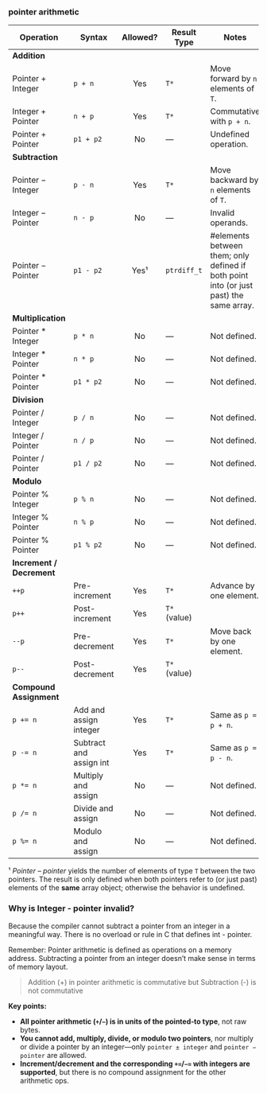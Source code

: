 ### pointer arithmetic

| Operation                 | Syntax                  | Allowed? | Result Type  | Notes                                                                                  |
| ------------------------- | ----------------------- | :------: | ------------ | -------------------------------------------------------------------------------------- |
| **Addition**              |                         |          |              |                                                                                        |
| Pointer + Integer         | `p + n`                 |    Yes   | `T*`         | Move forward by `n` elements of `T`.                                                   |
| Integer + Pointer         | `n + p`                 |    Yes   | `T*`         | Commutative with `p + n`.                                                              |
| Pointer + Pointer         | `p1 + p2`               |    No    | —            | Undefined operation.                                                                   |
| **Subtraction**           |                         |          |              |                                                                                        |
| Pointer − Integer         | `p - n`                 |    Yes   | `T*`         | Move backward by `n` elements of `T`.                                                  |
| Integer − Pointer         | `n - p`                 |    No    | —            | Invalid operands.                                                                      |
| Pointer − Pointer         | `p1 - p2`               |   Yes¹   | `ptrdiff_t`  | #elements between them; only defined if both point into (or just past) the same array. |
| **Multiplication**        |                         |          |              |                                                                                        |
| Pointer \* Integer        | `p * n`                 |    No    | —            | Not defined.                                                                           |
| Integer \* Pointer        | `n * p`                 |    No    | —            | Not defined.                                                                           |
| Pointer \* Pointer        | `p1 * p2`               |    No    | —            | Not defined.                                                                           |
| **Division**              |                         |          |              |                                                                                        |
| Pointer / Integer         | `p / n`                 |    No    | —            | Not defined.                                                                           |
| Integer / Pointer         | `n / p`                 |    No    | —            | Not defined.                                                                           |
| Pointer / Pointer         | `p1 / p2`               |    No    | —            | Not defined.                                                                           |
| **Modulo**                |                         |          |              |                                                                                        |
| Pointer % Integer         | `p % n`                 |    No    | —            | Not defined.                                                                           |
| Integer % Pointer         | `n % p`                 |    No    | —            | Not defined.                                                                           |
| Pointer % Pointer         | `p1 % p2`               |    No    | —            | Not defined.                                                                           |
| **Increment / Decrement** |                         |          |              |                                                                                        |
| `++p`                     | Pre-increment           |    Yes   | `T*`         | Advance by one element.                                                                |
| `p++`                     | Post-increment          |    Yes   | `T*` (value) |                                                                                        |
| `--p`                     | Pre-decrement           |    Yes   | `T*`         | Move back by one element.                                                              |
| `p--`                     | Post-decrement          |    Yes   | `T*` (value) |                                                                                        |
| **Compound Assignment**   |                         |          |              |                                                                                        |
 `p += n`                  | Add and assign integer  |    Yes   | `T*`         | Same as `p = p + n`.                                                                   |
| `p -= n`                  | Subtract and assign int |    Yes   | `T*`         | Same as `p = p - n`.                                                                   |
| `p *= n`                  | Multiply and assign     |    No    | —            | Not defined.                                                                           |
| `p /= n`                  | Divide and assign       |    No    | —            | Not defined.                                                                           |
| `p %= n`                  | Modulo and assign       |    No    | —            | Not defined.                                                                           |

¹ *Pointer – pointer* yields the number of elements of type `T` between the two pointers.  The result is only defined when both pointers refer to (or just past) elements of the **same** array object; otherwise the behavior is undefined.

### Why is Integer - pointer invalid?

Because the compiler cannot subtract a pointer from an integer in a meaningful way. 
There is no overload or rule in C that defines int - pointer.

Remember: Pointer arithmetic is defined as operations on a memory address. Subtracting 
a pointer from an integer doesn’t make sense in terms of memory layout.

>Addition (+) in pointer arithmetic is commutative but Subtraction (-) is not commutative

**Key points:**

* **All pointer arithmetic (`+`/`−`) is in units of the pointed‐to type**, not raw bytes.
* **You cannot add, multiply, divide, or modulo two pointers**, nor multiply or divide a pointer by an integer—only `pointer ± integer` and `pointer − pointer` are allowed.
* **Increment/decrement and the corresponding `+=`/`−=` with integers are supported**, but there is no compound assignment for the other arithmetic ops.

